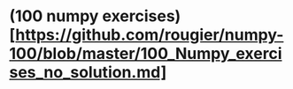 # (100 numpy exercises)[https://github.com/rougier/numpy-100/blob/master/100_Numpy_exercises_no_solution.md] 
